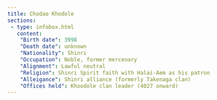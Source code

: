 ```yaml
---
title: Chodao Khodole
sections:
 - type: infobox.html
   content:
    "Birth date": 3998
    "Death date": unknown
    "Nationality": Shinri
    "Occupation": Noble, former mercenary
    "Alignment": Lawful neutral
    "Religion": Shinri Spirit faith with Halai-Aem as his patron
    "Alleigance": Shinri alliance (formerly Takenaga clan)
    "Offices held": Khoodole clan leader (4027 onward)
---
```



